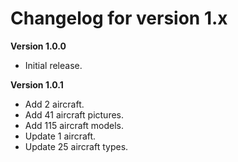 # Changelog for version 1.x

**Version 1.0.0**

- Initial release.

**Version 1.0.1**

- Add 2 aircraft.
- Add 41 aircraft pictures.
- Add 115 aircraft models.
- Update 1 aircraft.
- Update 25 aircraft types.
